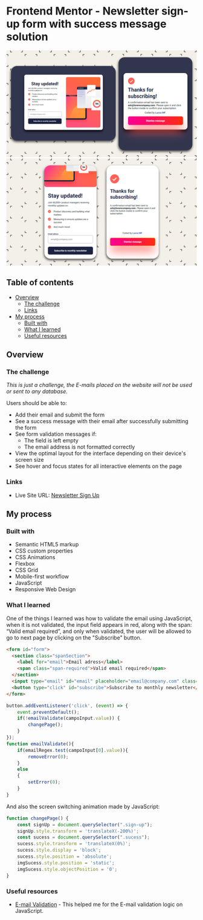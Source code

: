# Frontend Mentor - Newsletter sign-up form with success message solution

![Desktop preview for the Newsletter sign-up form with success message coding challenge](/assets/images/preview/desktop-preview.png)
![Mobile preview for the Newsletter sign-up form with success message coding challenge](/assets/images/preview/mobile-preview.png)

## Table of contents

- [Overview](#overview)
  - [The challenge](#the-challenge)
  - [Links](#links)
- [My process](#my-process)
  - [Built with](#built-with)
  - [What I learned](#what-i-learned)
  - [Useful resources](#useful-resources)

## Overview

### The challenge

*This is just a challenge, the E-mails placed on the website will not be used or sent to any database.*

Users should be able to:

- Add their email and submit the form
- See a success message with their email after successfully submitting the form
- See form validation messages if:
  - The field is left empty
  - The email address is not formatted correctly
- View the optimal layout for the interface depending on their device's screen size
- See hover and focus states for all interactive elements on the page

### Links

- Live Site URL: [Newsletter Sign Up](https://newsletter-sign-up-seven-beta.vercel.app)

## My process

### Built with

- Semantic HTML5 markup
- CSS custom properties
- CSS Animations
- Flexbox
- CSS Grid
- Mobile-first workflow
- JavaScript
- Responsive Web Design

### What I learned

One of the things I learned was how to validate the email using JavaScript, when it is not validated, the input field appears in red, along with the span: “Valid email required”, and only when validated, the user will be allowed to go to next page by clicking on the "Subscribe" button.

```html
<form id="form">
  <section class="spanSection">
    <label for="email">Email adress</label>
    <span class="span-required">Valid email required</span>
  </section>
  <input type="email" id="email" placeholder="email@company.com" class="input required" oninput="emailValidate()"/>
  <button type="click" id="subscribe">Subscribe to monthly newsletter</button>
</form>
```
```js
button.addEventListener('click', (event) => {
    event.preventDefault();
    if(!emailValidate(campoInput.value)) {
        changePage();
    }
});
function emailValidate(){
    if(emailRegex.test(campoInput[0].value)){
        removeError(0);
    }
    else
    {
        setError(0);
    }
}
```

And also the screen switching animation made by JavaScript:
```` js
function changePage() {
    const signUp = document.querySelector(".sign-up");
    signUp.style.transform = 'translateX(-200%)';
    const sucess = document.querySelector(".sucess");
    sucess.style.transform = 'translateX(0%)';
    sucess.style.display = 'block';
    sucess.style.position = 'absolute';
    imgSucess.style.position = 'static';
    imgSucess.style.objectPosition = '0';
}
````

### Useful resources

- [E-mail Validation](https://www.youtube.com/watch?v=YcTkoIAi0Bg) - This helped me for the E-mail validation logic on JavaScript.
